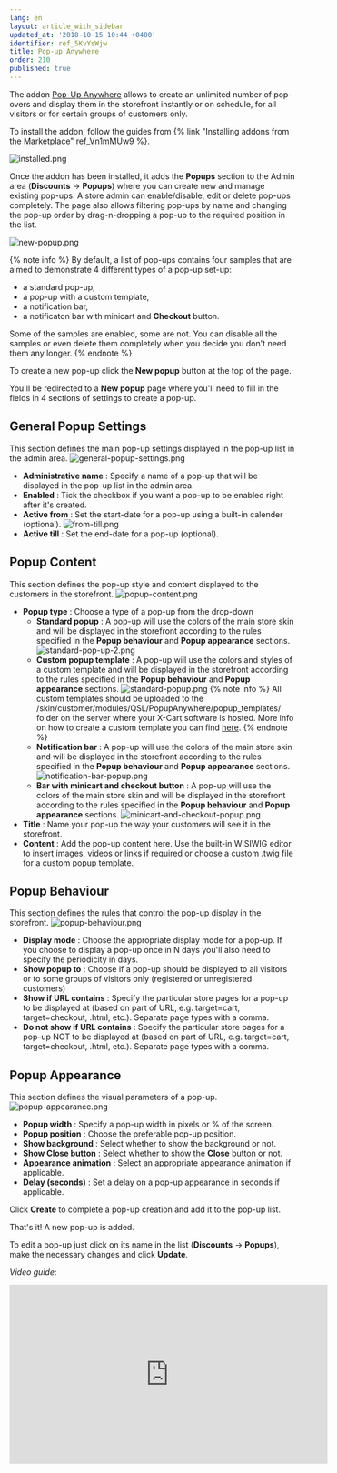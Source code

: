 ```yaml
---
lang: en
layout: article_with_sidebar
updated_at: '2018-10-15 10:44 +0400'
identifier: ref_5KvYsWjw
title: Pop-up Anywhere
order: 210
published: true
---
```

The addon [Pop-Up Anywhere](https://market.x-cart.com/addons/popup-anywhere.html "Pop-up Anywhere") allows to create an unlimited number of pop-overs and display them in the storefront instantly or on schedule, for all visitors or for certain groups of customers only. 

To install the addon, follow the guides from {% link "Installing addons from the Marketplace" ref_Vn1mMUw9 %}.

![installed.png]({{site.baseurl}}/attachments/ref_5KvYsWjw/installed.png)

Once the addon has been installed, it adds the **Popups** section to the Admin area (**Discounts** -> **Popups**) where you can create new and manage existing pop-ups. A store admin can enable/disable, edit or delete pop-ups completely. The page also allows filtering pop-ups by name and changing the pop-up order by drag-n-dropping a pop-up to the required position in the list. 

![new-popup.png]({{site.baseurl}}/attachments/ref_5KvYsWjw/new-popup.png)

{% note info %}
By default, a list of pop-ups contains four samples that are aimed to demonstrate 4 different types of a pop-up set-up: 
- a standard pop-up, 
- a pop-up with a custom template, 
- a notification bar,
- a notificaton bar with minicart and **Checkout** button. 

Some of the samples are enabled, some are not. You can disable all the samples or even delete them completely when you decide you don't need them any longer.
{% endnote %}

To create a new pop-up click the **New popup** button at the top of the page. 

You'll be redirected to a **New popup** page where you'll need to fill in the fields in 4 sections of settings to create a pop-up.

## General Popup Settings
   
   This section defines the main pop-up settings displayed in the pop-up list in the admin area.
   ![general-popup-settings.png]({{site.baseurl}}/attachments/ref_5KvYsWjw/general-popup-settings.png)
   * **Administrative name** : Specify a name of a pop-up that will be displayed in the pop-up list in the admin area.
   * **Enabled** : Tick the checkbox if you want a pop-up to be enabled right after it's created.
   * **Active from** : Set the start-date for a pop-up using a built-in calender (optional).
     ![from-till.png]({{site.baseurl}}/attachments/ref_5KvYsWjw/from-till.png)
   * **Active till** : Set the end-date for a pop-up (optional).

## Popup Content
   
   This section defines the pop-up style and content displayed to the customers in the storefront.
   ![popup-content.png]({{site.baseurl}}/attachments/ref_5KvYsWjw/popup-content.png)
   * **Popup type** : Choose a type of a pop-up from the drop-down
     * **Standard popup** : A pop-up will use the colors of the main store skin and will be displayed in the storefront according to the rules specified in the **Popup behaviour** and **Popup appearance** sections.
       ![standard-pop-up-2.png]({{site.baseurl}}/attachments/ref_5KvYsWjw/standard-pop-up-2.png)
     * **Custom popup template** : A pop-up will use the colors and styles of a custom template and will be displayed in the storefront according to the rules specified in the **Popup behaviour** and **Popup appearance** sections.
       ![standard-popup.png]({{site.baseurl}}/attachments/ref_5KvYsWjw/standard-popup.png)
       {% note info %}
       All custom templates should be uploaded to the /skin/customer/modules/QSL/PopupAnywhere/popup_templates/ folder on the server where your X-Cart software is hosted. More info on how to create a custom template you can find [here](https://devs.x-cart.com/basics/templates_and_interfaces.html "Pop-up Anywhere"). 
       {% endnote %}
     * **Notification bar** : A pop-up will use the colors of the main store skin and will be displayed in the storefront according to the rules specified in the **Popup behaviour** and **Popup appearance** sections.
       ![notification-bar-popup.png]({{site.baseurl}}/attachments/ref_5KvYsWjw/notification-bar-popup.png)
     * **Bar with minicart and checkout button** : A pop-up will use the colors of the main store skin and will be displayed in the storefront according to the rules specified in the **Popup behaviour** and **Popup appearance** sections.
       ![minicart-and-checkout-popup.png]({{site.baseurl}}/attachments/ref_5KvYsWjw/minicart-and-checkout-popup.png)
   * **Title** : Name your pop-up the way your customers will see it in the storefront.
   * **Content** : Add the pop-up content here. Use the built-in WISIWIG editor to insert images, videos or links if required or choose a custom .twig file for a custom popup template. 

## Popup Behaviour

   This section defines the rules that control the pop-up display in the storefront.
   ![popup-behaviour.png]({{site.baseurl}}/attachments/ref_5KvYsWjw/popup-behaviour.png)
   * **Display mode** : Choose the appropriate display mode for a pop-up. If you choose to display a pop-up once in N days you'll also need to specify the periodicity in days.
   * **Show popup to** : Choose if a pop-up should be displayed to all visitors or to some groups of visitors only (registered or unregistered customers)
   * **Show if URL contains** : Specify the particular store pages for a pop-up to be displayed at (based on part of URL, e.g. target=cart, target=checkout, .html, etc.). Separate page types with a comma.
   * **Do not show if URL contains** : Specify the particular store pages for a pop-up NOT to be displayed at (based on part of URL, e.g. target=cart, target=checkout, .html, etc.). Separate page types with a comma.
   
## Popup Appearance
   
   This section defines the visual parameters of a pop-up.
   ![popup-appearance.png]({{site.baseurl}}/attachments/ref_5KvYsWjw/popup-appearance.png)
   * **Popup width** : Specify a pop-up width in pixels or % of the screen. 
   * **Popup position** : Choose the preferable pop-up position.
   * **Show background** : Select whether to show the background or not.
   * **Show Close button** : Select whether to show the **Close** button or not.
   * **Appearance animation** : Select an appropriate appearance animation if applicable.
   * **Delay (seconds)** : Set a delay on a pop-up appearance in seconds if applicable.

Click **Create** to complete a pop-up creation and add it to the pop-up list. 

That's it! A new pop-up is added. 

To edit a pop-up just click on its name in the list (**Discounts** -> **Popups**), make the necessary changes and click **Update**.

_Video guide_:

<iframe width="560" height="315" src="https://www.youtube.com/embed/m8PKa7LVUcw" frameborder="0" allow="autoplay; encrypted-media" allowfullscreen></iframe>
